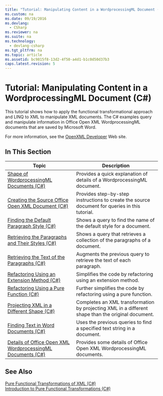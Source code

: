 ```yaml
---
title: "Tutorial: Manipulating Content in a WordprocessingML Document (C#)"
ms.custom: na
ms.date: 09/19/2016
ms.devlang: 
  - CSharp
ms.reviewer: na
ms.suite: na
ms.technology: 
  - devlang-csharp
ms.tgt_pltfrm: na
ms.topic: article
ms.assetid: bc9815f8-13d2-4f50-a4d1-b1c0d50d37b3
caps.latest.revision: 5
---
```

# Tutorial: Manipulating Content in a WordprocessingML Document (C#)
This tutorial shows how to apply the functional transformational approach and LINQ to XML to manipulate XML documents. The C# examples query and manipulate information in Office Open XML WordprocessingML documents that are saved by Microsoft Word.  
  
 For more information, see the [OpenXML Developer](http://go.microsoft.com/fwlink/?LinkID=95573) Web site.  
  
## In This Section  
  
|Topic|Description|  
|-----------|-----------------|  
|[Shape of WordprocessingML Documents (C#)](../vs140/Shape-of-WordprocessingML-Documents--C#-.md)|Provides a quick explanation of details of a WordprocessingML document.|  
|[Creating the Source Office Open XML Document (C#)](../vs140/Creating-the-Source-Office-Open-XML-Document--C#-.md)|Provides step-by-step instructions to create the source document for queries in this tutorial.|  
|[Finding the Default Paragraph Style (C#)](../vs140/Finding-the-Default-Paragraph-Style--C#-.md)|Shows a query to find the name of the default style for a document.|  
|[Retrieving the Paragraphs and Their Styles (C#)](../vs140/Retrieving-the-Paragraphs-and-Their-Styles--C#-.md)|Shows a query that retrieves a collection of the paragraphs of a document.|  
|[Retrieving the Text of the Paragraphs (C#)](../Topic/Retrieving%20the%20Text%20of%20the%20Paragraphs%20\(C%23\).md)|Augments the previous query to retrieve the text of each paragraph.|  
|[Refactoring Using an Extension Method (C#)](../vs140/Refactoring-Using-an-Extension-Method--C#-.md)|Simplifies the code by refactoring using an extension method.|  
|[Refactoring Using a Pure Function (C#)](../vs140/Refactoring-Using-a-Pure-Function--C#-.md)|Further simplifies the code by refactoring using a pure function.|  
|[Projecting XML in a Different Shape (C#)](../vs140/Projecting-XML-in-a-Different-Shape--C#-.md)|Completes an XML transformation by projecting XML in a different shape than the original document.|  
|[Finding Text in Word Documents (C#)](../vs140/Finding-Text-in-Word-Documents--C#-.md)|Uses the previous queries to find a specified text string in a document.|  
|[Details of Office Open XML WordprocessingML Documents (C#)](../vs140/Details-of-Office-Open-XML-WordprocessingML-Documents--C#-.md)|Provides some details of Office Open XML WordprocessingML documents.|  
  
## See Also  
 [Pure Functional Transformations of XML (C#)](../vs140/Pure-Functional-Transformations-of-XML--C#-.md)   
 [Introduction to Pure Functional Transformations (C#)](../vs140/Introduction-to-Pure-Functional-Transformations--C#-.md)